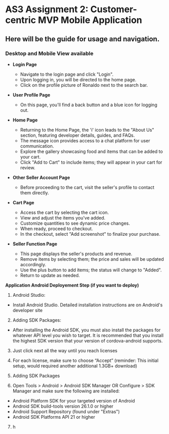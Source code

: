<h1>AS3 Assignment 2: Customer-centric MVP Mobile Application</h1>
<h2>Here will be the guide for usage and navigation.</h2>
<h3>Desktop and Mobile View available</h3>

- **Login Page**

  - Navigate to the login page and click "Login".
  - Upon logging in, you will be directed to the home page.
  - Click on the profile picture of Ronaldo next to the search bar.

- **User Profile Page**

  - On this page, you'll find a back button and a blue icon for logging out.

- **Home Page**

  - Returning to the Home Page, the 'i' icon leads to the "About Us" section, featuring developer details, guides, and FAQs.
  - The message icon provides access to a chat platform for user communication.
  - Explore the gallery showcasing food and items that can be added to your cart.
  - Click "Add to Cart" to include items; they will appear in your cart for review.

- **Other Seller Account Page**

  - Before proceeding to the cart, visit the seller's profile to contact them directly.

- **Cart Page**

  - Access the cart by selecting the cart icon.
  - View and adjust the items you've added.
  - Customize quantities to see dynamic price changes.
  - When ready, proceed to checkout.
  - In the checkout, select "Add screenshot" to finalize your purchase.

- **Seller Function Page**
  - This page displays the seller's products and revenue.
  - Remove items by selecting them; the price and sales will be updated accordingly.
  - Use the plus button to add items; the status will change to "Added".
  - Return to update as needed.

**Application Android Deployement Step (if you want to deploy)**

1. Android Studio:

- Install Android Studio. Detailed installation instructions are on Android's developer site

2. Adding SDK Packages:

- After installing the Android SDK, you must also install the packages for whatever API level you wish to target. It is recommended that you install the highest SDK version that your version of cordova-android supports.

3. Just click next all the way until you reach licenses

4. For each license, make sure to choose “Accept” (reminder: This initial setup, would required another additional 1.3GB+ download)

5. Adding SDK Packages

6. Open Tools > Android > Android SDK Manager OR Configure > SDK Manager and make sure the following are installed:

- Android Platform SDK for your targeted version of Android
- Android SDK build-tools version 26.1.0 or higher
- Android Support Repository (found under "Extras")
- Android SDK Platforms API 21 or higher

7. h
